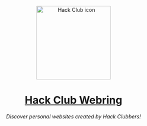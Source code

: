 <p align="center"><img width="200px" height="200px" alt="Hack Club icon" src="https://hackclub.com/icon/icon-masked.png"></a>
<h1 align="center"><a href="https://webring.hackclub.com/">Hack Club Webring</a></h1>
<p align="center"><i>Discover personal websites created by Hack Clubbers!</i></p>
